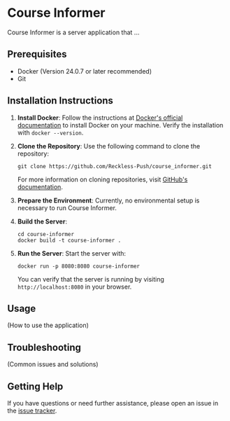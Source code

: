 # Course Informer

Course Informer is a server application that ...

## Prerequisites

- Docker (Version 24.0.7 or later recommended)
- Git

## Installation Instructions

1. **Install Docker**: Follow the instructions at [Docker's official documentation](https://docs.docker.com/get-docker/) to install Docker on your machine. Verify the installation with `docker --version`.

2. **Clone the Repository**: Use the following command to clone the repository:
    ```
    git clone https://github.com/Reckless-Push/course_informer.git
    ```
   For more information on cloning repositories, visit [GitHub's documentation](https://docs.github.com/articles/cloning-a-repository).

3. **Prepare the Environment**: Currently, no environmental setup is necessary to run Course Informer.

4. **Build the Server**:
    ```
    cd course-informer
    docker build -t course-informer .
    ```

5. **Run the Server**: Start the server with:
    ```
    docker run -p 8080:8080 course-informer
    ```
   You can verify that the server is running by visiting `http://localhost:8080` in your browser.

## Usage

(How to use the application)

## Troubleshooting

(Common issues and solutions)

## Getting Help

If you have questions or need further assistance, please open an issue in the [issue tracker](https://github.com/Reckless-Push/course_informer/issues).